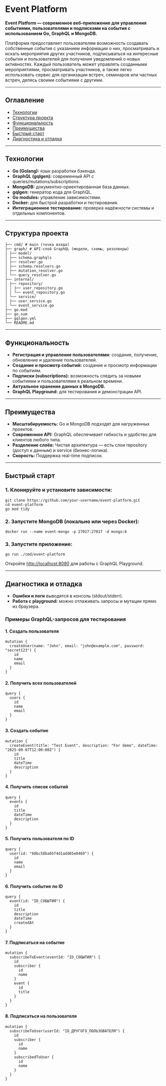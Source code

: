 # Event Platform

**Event Platform — современное веб-приложение для управления событиями, пользователями и подписками на события с использованием Go, GraphQL и MongoDB.**

Платформа предоставляет пользователям возможность создавать собственные события с указанием информации о них, просматривать и искать мероприятия других участников, подписываться на интересные события и пользователей для получения уведомлений о новых активностях. Каждый пользователь может управлять созданными мероприятиями, просматривать участников, а также легко использовать сервис для организации встреч, семинаров или частных встреч, делясь своими событиями с другими.
 
---

## Оглавление

- [Технологии](#технологии)
- [Структура проекта](#структура-проекта)
- [Функциональность](#функциональность)
- [Преимущества](#преимущества)
- [Быстрый старт](#быстрый-старт)
- [Диагностика и отладка](#диагностика-и-отладка)

---

## Технологии

- **Go (Golang):** язык разработки бэкенда.
- **GraphQL (gqlgen):** современный API с queries/mutations/subscriptions.
- **MongoDB:** документно-ориентированная база данных.
- **gqlgen:** генератор кода для GraphQL.
- **Go modules:** управление зависимостями.
- **Docker:** для быстрой разработки и тестирования.
- **Интеграционное тестирование:** проверка надёжности системы и отдельных компонентов.

---

## Структура проекта

```
├── cmd/ # main (точка входа)
├── graph/ # API-слой GraphQL (модели, схемы, резолверы)
│ ├── model/
│ ├── schema.graphqls
│ ├── resolver.go
│ ├── schema.resolvers.go
│ ├── mutation_resolver.go
│ └── query_resolver.go
├── internal/
│ ├── repository/
│ │ ├── user_repository.go
│ │ └── event_repository.go
│ └── service/
│ ├── user_service.go
│ └── event_service.go
├── go.mod
├── go.sum
├── gqlgen.yml
└── README.md
```
---

## Функциональность

- **Регистрация и управление пользователями:** создание, получение, обновление и удаление пользователей.
- **Создание и просмотр событий:** создание и просмотр информации по событиям.
- **Подписки (subscriptions):** возможность следить за новыми событиями и пользователями в реальном времени.
- **Актуальное хранение данных в MongoDB.**
- **GraphQL Playground:** для тестирования и демонстрации API.

---

## Преимущества

- **Масштабируемость:** Go и MongoDB подходят для нагруженных проектов.
- **Современное API:** GraphQL обеспечивает гибкость и удобство для клиентов любого типа.
- **Разделение слоёв:** Чистая архитектура — есть слои repository (доступ к данным) и service (бизнес-логика).
- **Скорость:** Поддержка real-time подписок.

---

## Быстрый старт

### 1. Клонируйте и установите зависимости:
```
git clone https://github.com/your-username/event-platform.git
cd event-platform
go mod tidy
```

### 2. Запустите MongoDB (локально или через Docker):
```
docker run --name event-mongo -p 27017:27017 -d mongo:6
```

### 3. Запустите приложение:
```
go run ./cmd/event-platform
```

Откройте [http://localhost:8080](http://localhost:8080) для работы с GraphQL Playground.

---

## Диагностика и отладка

- **Ошибки и логи** выводятся в консоль (stdout/stderr).
- **Работа с playground:** можно отлаживать запросы и мутации прямо из браузера.
### Примеры GraphQL-запросов для тестирования

#### 1. Создать пользователя
```
mutation {
  createUser(name: "John", email: "john@example.com", password: "secret123") {
    id
    name
    email
  }
}
```

#### 2. Получить всех пользователей
```
query {
  users {
    id
    name
    email
  }
}
```

#### 3. Создать событие
```
mutation {
  createEvent(title: "Test Event", description: "For demo", dateTime: "2025-09-07T12:00:00Z") {
    id
    title
    dateTime
    description
  }
}
```

#### 4. Получить список событий
```
query {
  events {
    id
    title
    dateTime
    description
  }
}
```

#### 5. Получить пользователя по ID
```
query {
  user(id: "68bc58ba65f4d1add65e0469") {
    id
    name
    email
  }
}
```

#### 6. Получить событие по ID
```
query {
  event(id: "ID_СОБЫТИЯ") {
    id
    title
    description
    dateTime
    createdAt
  }
}
```

#### 7. Подписаться на событие
```
mutation {
  subscribeToEvent(eventId: "ID_СОБЫТИЯ") {
    id
    subscriber {
      id
      name
    }
    event {
      id
      title
    }
  }
}
```

#### 8. Подписаться на пользователя
```
mutation {
  subscribeToUser(userId: "ID_ДРУГОГО_ПОЛЬЗОВАТЕЛЯ") {
    id
    subscriber {
      id
      name
    }
    subscribedToUser {
      id
      name
    }
  }
}
```


